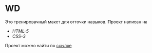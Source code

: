 # WD 

Это тренировачный макет для отточки навыков.
Проект написан на 
* *HTML-5*
* *CSS-3*


Проект можно найти по [ссылке](https://aliakseiyausiuk.github.io/WD/)
